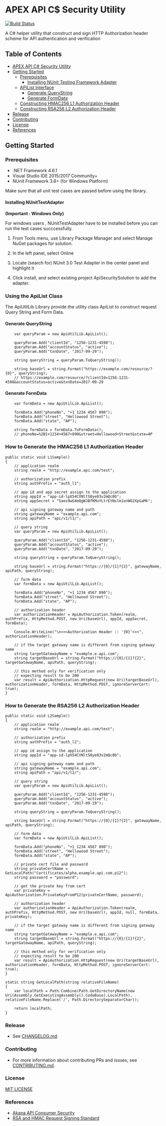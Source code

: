 # APEX API C$ Security Utility 
[![Build Status](https://travis-ci.org/GovTechSG/csharp-apex-api-security.svg?branch=master)](https://travis-ci.org/GovTechSG/csharp-apex-api-security)

A C# helper utility that construct and sign HTTP Authorization header scheme for API authentication and verification


## Table of Contents
- [APEX API C# Security Utility](#apex-api-c#-security-utility)
- [Getting Started](#getting-started)
    * [Prerequisites](#prerequisites)
        + [Installing NUnit Testing Framework Adapter](installing-nunittestadapter)
    * [APIList Interface](#using-the-apilist-class)
        + [Generate QueryString](#generate-querystring)
        + [Generate FormData](#generate-formdata)
    * [Constructing HMAC256 L1 Authorization Header](#how-to-generate-the-hmac256-l1-authorization-header)
    * [Constructing RSA256 L2 Authorization Header](#how-to-generate-the-rsa256-l2-authorization-header)
- [Release](#release)
- [Contributing](#contributing)
- [License](#license)
- [References](#references)


## Getting Started

### Prerequisites
+ .NET Framework 4.6.1
+ Visual Studio IDE 2015/2017 Community+
+ NUnit Framework 3.8+ (for Windows Platform)

Make sure that all unit test cases are passed before using the library.

#### Installing NUnitTestAdapter 

**(Important : Windows Only)**

For windows users , NUnitTestAdapter have to be installed before you can run the test cases succcessfully.

1.  From Tools menu, use Library Package Manager and select Manage NuGet packages for solution.

2.  In the left panel, select Online

3.  Locate (search for) NUnit 3.0 Test Adapter in the center panel and highlight it

4.  Click install, and select existing project ApiSecuritySolution to add the adapter.


### Using the ApiList Class
The ApiUtilLib Library provide the utility class ApiList to construct request Query String and Form Data.

#### Generate QueryString
```
    var queryParam = new ApiUtilLib.ApiList();

    queryParam.Add("clientId", "1256-1231-4598");
    queryParam.Add("accountStatus", "active");
    queryParam.Add("txnDate", "2017-09-29");

    string queryString = queryParam.ToQueryString();

    string baseUrl = string.Format("https://example.com/resource/?{0}", queryString);
    // https://example.com/resource/?clientId=1256-1231-4598&accountStatus=active&txnDate=2017-09-29
```

#### Generate FormData
```
    var formData = new ApiUtilLib.ApiList();

    formData.Add("phoneNo", "+1 1234 4567 890");
    formData.Add("street", "Hellowood Street");
    formData.Add("state", "AP");

    string formData = formData.ToFormData();
    // phoneNo=%2B1+1234+4567+890&street=Hellowood+Street&state=AP
```

### How to Generate the HMAC256 L1 Authorization Header
```
public static void L1Sample()
{
    // application realm
    string realm = "http://example.api.com/test";

    // authorization prefix
    string authPrefix = "auth_l1";

    // app id and app secret assign to the application
    string appId = "app-id-lpX54CVNltS0ye03v2mQc0b";
    string appSecret = "5aes9wG4mQgWJBfKMuYLtrEtNslm1enWG2XpGaMk";

    // api signing gateway name and path
    string gatewayName = "example.api.com";
    string apiPath = "api/v1/l1/";

    // query string
    var queryParam = new ApiUtilLib.ApiList();

    queryParam.Add("clientId", "1256-1231-4598");
    queryParam.Add("accountStatus", "active");
    queryParam.Add("txnDate", "2017-09-29");

    string queryString = queryParam.ToQueryString();

    string baseUrl = string.Format("https://{0}/{1}?{2}", gatewayName, apiPath, queryString);

    // form data
    var formData = new ApiUtilLib.ApiList();

    formData.Add("phoneNo", "+1 1234 4567 890");
    formData.Add("street", "Hellowood Street");
    formData.Add("state", "AP");

    // authorization header
    var authorizationHeader = ApiAuthorization.Token(realm, authPrefix, HttpMethod.POST, new Uri(baseUrl), appId, appSecret, formData);

    Console.WriteLine("\n>>>Authorization Header :: '{0}'<<<", authorizationHeader);

    // if the target gateway name is different from signing gateway name
    string targetGatewayName = "example.e.api.com";
    string targetBaseUrl = string.Format("https://{0}/{1}?{2}", targetGatewayName, apiPath, queryString);

    // this method only for verification only
    // expecting result to be 200
    var result = ApiAuthorization.HttpRequest(new Uri(targetBaseUrl), authorizationHeader, formData, HttpMethod.POST, ignoreServerCert: true);
}
```

### How to Generate the RSA256 L2 Authorization Header
```
public static void L2Sample()
{
    // application realm
    string realm = "http://example.api.com/test";

    // authorization prefix
    string authPrefix = "auth_l2";

    // app id assign to the application
    string appId = "app-id-lpX54CVNltS0ye03v2mQc0b";

    // api signing gateway name and path
    string gatewayName = "example.api.com";
    string apiPath = "api/v1/l2/";

    // query string
    var queryParam = new ApiUtilLib.ApiList();

    queryParam.Add("clientId", "1256-1231-4598");
    queryParam.Add("accountStatus", "active");
    queryParam.Add("txnDate", "2017-09-29");

    string queryString = queryParam.ToQueryString();

    string baseUrl = string.Format("https://{0}/{1}?{2}", gatewayName, apiPath, queryString);

    // form data
    var formData = new ApiUtilLib.ApiList();

    formData.Add("phoneNo", "+1 1234 4567 890");
    formData.Add("street", "Hellowood Street");
    formData.Add("state", "AP");

    // private cert file and password
    string privateCertName = GetLocalPath("Certificates/alpha.example.api.com.p12");
    string password = "password";

    // get the private key from cert
    var privateKey = ApiAuthorization.PrivateKeyFromP12(privateCertName, password);
    
    // authorization header
    var authorizationHeader = ApiAuthorization.Token(realm, authPrefix, HttpMethod.POST, new Uri(baseUrl), appId, null, formData, privateKey);

    // if the target gateway name is different from signing gateway name
    string targetGatewayName = "example.e.api.com";
    string targetBaseUrl = string.Format("https://{0}/{1}?{2}", targetGatewayName, apiPath, queryString);

    // this method only for verification only
    // expecting result to be 200
    var result = ApiAuthorization.HttpRequest(new Uri(targetBaseUrl), authorizationHeader, formData, HttpMethod.POST, ignoreServerCert: true);
}

static string GetLocalPath(string relativeFileName)
{
    var localPath = Path.Combine(Path.GetDirectoryName(new Uri(Assembly.GetExecutingAssembly().CodeBase).LocalPath), relativeFileName.Replace('/', Path.DirectorySeparatorChar));

    return localPath;
}
```

### Release
+ See [CHANGELOG.md](CHANGELOG.md).

### Contributing
+ For more information about contributing PRs and issues, see [CONTRIBUTING.md](https://github.com/GovTechSG/csharp-apex-api-security/blob/master/.github/CONTRIBUTING.md).

### License
[MIT LICENSE ](https://github.com/GovTechSG/csharp-apex-api-security/blob/master/LICENSE)

### References
+ [Akana API Consumer Security](http://docs.akana.com/ag/cm_policies/using_api_consumer_app_sec_policy.htm)
+ [RSA and HMAC Request Signing Standard](http://tools.ietf.org/html/draft-cavage-http-signatures-05)

